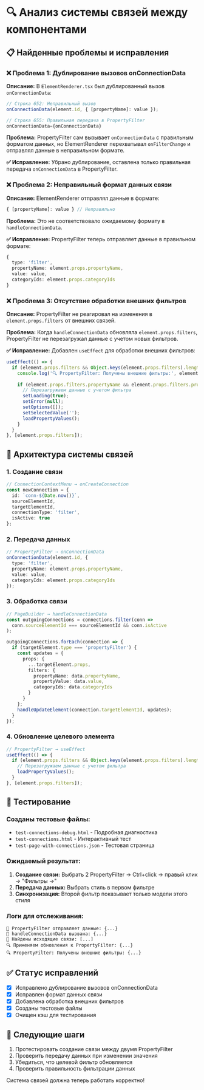 # 🔍 Анализ системы связей между компонентами

## 📋 Найденные проблемы и исправления

### ❌ Проблема 1: Дублирование вызовов onConnectionData

**Описание:** В `ElementRenderer.tsx` был дублированный вызов `onConnectionData`:

```typescript
// Строка 652: Неправильный вызов
onConnectionData(element.id, { [propertyName]: value });

// Строка 655: Правильная передача в PropertyFilter
onConnectionData={onConnectionData}
```

**Проблема:** PropertyFilter сам вызывает `onConnectionData` с правильным форматом данных, но ElementRenderer перехватывал `onFilterChange` и отправлял данные в неправильном формате.

**✅ Исправление:** Убрано дублирование, оставлена только правильная передача `onConnectionData` в PropertyFilter.

### ❌ Проблема 2: Неправильный формат данных связи

**Описание:** ElementRenderer отправлял данные в формате:
```typescript
{ [propertyName]: value } // Неправильно
```

**Проблема:** Это не соответствовало ожидаемому формату в `handleConnectionData`.

**✅ Исправление:** PropertyFilter теперь отправляет данные в правильном формате:
```typescript
{
  type: 'filter',
  propertyName: element.props.propertyName,
  value: value,
  categoryIds: element.props.categoryIds
}
```

### ❌ Проблема 3: Отсутствие обработки внешних фильтров

**Описание:** PropertyFilter не реагировал на изменения в `element.props.filters` от внешних связей.

**Проблема:** Когда `handleConnectionData` обновляла `element.props.filters`, PropertyFilter не перезагружал данные с учетом новых фильтров.

**✅ Исправление:** Добавлен `useEffect` для обработки внешних фильтров:

```typescript
useEffect(() => {
  if (element.props.filters && Object.keys(element.props.filters).length > 0) {
    console.log('🔍 PropertyFilter: Получены внешние фильтры:', element.props.filters);
    
    if (element.props.filters.propertyName && element.props.filters.propertyValue) {
      // Перезагружаем данные с учетом фильтра
      setLoading(true);
      setError(null);
      setOptions([]);
      setSelectedValue('');
      loadPropertyValues();
    }
  }
}, [element.props.filters]);
```

## 🔧 Архитектура системы связей

### 1. Создание связи
```typescript
// ConnectionContextMenu → onCreateConnection
const newConnection = {
  id: `conn-${Date.now()}`,
  sourceElementId,
  targetElementId,
  connectionType: 'filter',
  isActive: true
};
```

### 2. Передача данных
```typescript
// PropertyFilter → onConnectionData
onConnectionData(element.id, {
  type: 'filter',
  propertyName: element.props.propertyName,
  value: value,
  categoryIds: element.props.categoryIds
});
```

### 3. Обработка связи
```typescript
// PageBuilder → handleConnectionData
const outgoingConnections = connections.filter(conn => 
  conn.sourceElementId === sourceElementId && conn.isActive
);

outgoingConnections.forEach(connection => {
  if (targetElement.type === 'propertyFilter') {
    const updates = {
      props: {
        ...targetElement.props,
        filters: {
          propertyName: data.propertyName,
          propertyValue: data.value,
          categoryIds: data.categoryIds
        }
      }
    };
    handleUpdateElement(connection.targetElementId, updates);
  }
});
```

### 4. Обновление целевого элемента
```typescript
// PropertyFilter → useEffect
useEffect(() => {
  if (element.props.filters && Object.keys(element.props.filters).length > 0) {
    // Перезагружаем данные с учетом фильтра
    loadPropertyValues();
  }
}, [element.props.filters]);
```

## 🧪 Тестирование

### Созданы тестовые файлы:
- `test-connections-debug.html` - Подробная диагностика
- `test-connections.html` - Интерактивный тест
- `test-page-with-connections.json` - Тестовая страница

### Ожидаемый результат:
1. **Создание связи:** Выбрать 2 PropertyFilter → Ctrl+click → правый клик → "Фильтры →"
2. **Передача данных:** Выбрать стиль в первом фильтре
3. **Синхронизация:** Второй фильтр показывает только модели этого стиля

### Логи для отслеживания:
```
🔗 PropertyFilter отправляет данные: {...}
🔗 handleConnectionData вызвана: {...}
🔗 Найдены исходящие связи: [...]
🔍 Применяем обновления к PropertyFilter: {...}
🔍 PropertyFilter: Получены внешние фильтры: {...}
```

## ✅ Статус исправлений

- [x] Исправлено дублирование вызовов onConnectionData
- [x] Исправлен формат данных связи
- [x] Добавлена обработка внешних фильтров
- [x] Созданы тестовые файлы
- [x] Очищен кэш для тестирования

## 🚀 Следующие шаги

1. Протестировать создание связи между двумя PropertyFilter
2. Проверить передачу данных при изменении значения
3. Убедиться, что целевой фильтр обновляется
4. Проверить правильность фильтрации данных

Система связей должна теперь работать корректно!
